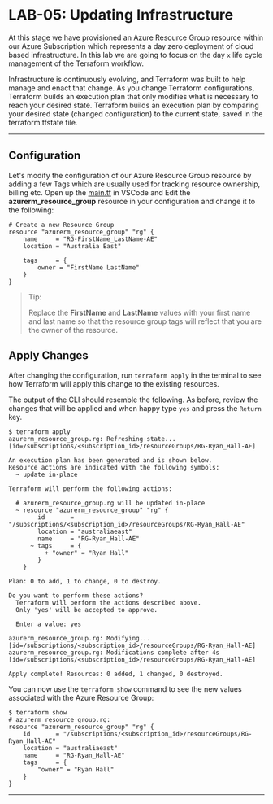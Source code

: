 # LAB-05: Updating Infrastructure
At this stage we have provisioned an Azure Resource Group resource within our Azure Subscription which represents a day zero deployment of cloud based infrastructure. In this lab we are going to focus on the day `x` life cycle management of the Terraform workflow. 

Infrastructure is continuously evolving, and Terraform was built to help manage and enact that change. As you change Terraform configurations, Terraform builds an execution plan that only modifies what is necessary to reach your desired state. Terraform builds an execution plan by comparing your desired state (changed configuration) to the current state, saved in the terraform.tfstate file.

---

## Configuration

Let's modify the configuration of our Azure Resource Group resource by adding a few Tags which are usually used for tracking resource ownership, billing etc. Open up the [main.tf](../main.tf) in VSCode and Edit the **azurerm_resource_group** resource in your configuration and change it to the following:
```
# Create a new Resource Group
resource "azurerm_resource_group" "rg" {
    name     = "RG-FirstName_LastName-AE"
    location = "Australia East"
    
    tags     = {
        owner = "FirstName LastName"
    }
}
```
> Tip:
>
> Replace the **FirstName** and **LastName** values with your first name and last name so that the resource group tags will reflect that you are the owner of the resource.

## Apply Changes
After changing the configuration, run `terraform apply` in the terminal to see how Terraform will apply this change to the existing resources.

The output of the CLI should resemble the following. As before, review the changes that will be applied and when happy type `yes` and press the `Return` key.
```
$ terraform apply
azurerm_resource_group.rg: Refreshing state... [id=/subscriptions/<subscription_id>/resourceGroups/RG-Ryan_Hall-AE]

An execution plan has been generated and is shown below.
Resource actions are indicated with the following symbols:
  ~ update in-place

Terraform will perform the following actions:

  # azurerm_resource_group.rg will be updated in-place
  ~ resource "azurerm_resource_group" "rg" {
        id       = "/subscriptions/<subscription_id>/resourceGroups/RG-Ryan_Hall-AE"
        location = "australiaeast"
        name     = "RG-Ryan_Hall-AE"
      ~ tags     = {
          + "owner" = "Ryan Hall"
        }
    }

Plan: 0 to add, 1 to change, 0 to destroy.

Do you want to perform these actions?
  Terraform will perform the actions described above.
  Only 'yes' will be accepted to approve.

  Enter a value: yes

azurerm_resource_group.rg: Modifying... [id=/subscriptions/<subscription_id>/resourceGroups/RG-Ryan_Hall-AE]
azurerm_resource_group.rg: Modifications complete after 4s [id=/subscriptions/<subscription_id>/resourceGroups/RG-Ryan_Hall-AE]

Apply complete! Resources: 0 added, 1 changed, 0 destroyed.
```

You can now use the `terraform show` command to see the new values associated with the Azure Resource Group:
```
$ terraform show
# azurerm_resource_group.rg:
resource "azurerm_resource_group" "rg" {
    id       = "/subscriptions/<subscription_id>/resourceGroups/RG-Ryan_Hall-AE"
    location = "australiaeast"
    name     = "RG-Ryan_Hall-AE"
    tags     = {
        "owner" = "Ryan Hall"
    }
}
```

---


